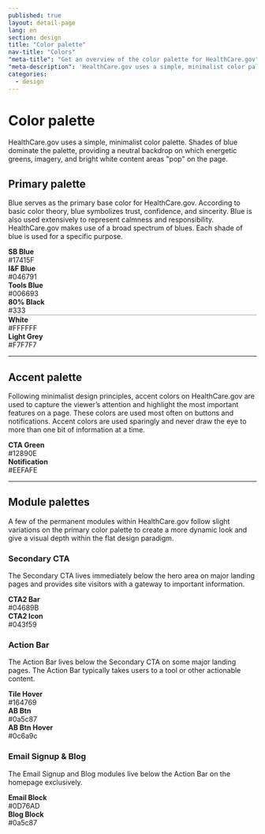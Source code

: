 ```yaml
---
published: true
layout: detail-page
lang: en
section: design
title: "Color palette"
nav-title: "Colors"
"meta-title": "Get an overview of the color palette for HealthCare.gov"
"meta-description": 'HealthCare.gov uses a simple, minimalist color palette. Shades of blue dominate the palette, providing a neutral backdrop on which energetic greens, imagery, and bright white content areas "pop" on the page.'
categories:
  - design
---
```


# Color palette

<div class="intro">
HealthCare.gov uses a simple, minimalist color palette. Shades of blue dominate the palette, providing a neutral backdrop on which energetic greens, imagery, and bright white content areas "pop" on the page.
</div>

<div class="hr"></div>

## Primary palette

Blue serves as the primary base color for HealthCare.gov. According to basic color theory, blue symbolizes trust, confidence, and sincerity. Blue is also used extensively to represent calmness and responsibility. HealthCare.gov makes use of a broad spectrum of blues. Each shade of blue is used for a specific purpose.

<div class="row adjust-margin-top">
	<div class="col-xs-6 col-md-3">
		<div style="background:#17415F;" aria-hidden="true" class="circle pull-left"></div>
		<div class="description">
			<strong>SB Blue</strong> <br />
			#17415F
		</div>
	</div>
	<div class="col-xs-6 col-md-3">
		<div style="background:#046791;" aria-hidden="true" class="circle pull-left"></div>
		<div class="description">
			<strong>I&amp;F Blue</strong> <br />
			#046791
		</div>
	</div>
	<div class="col-xs-6 col-md-3">
		<div style="background:#006693;" aria-hidden="true" class="circle pull-left"></div>
		<div class="description">
			<strong>Tools Blue</strong> <br />
			#006693
		</div>
	</div>

</div>

<div class="row">
	<div class="col-xs-6 col-md-3">
		<div style="background:#333;" aria-hidden="true" class="circle pull-left"></div>
		<div class="description">
			<strong>80% Black</strong> <br />
			#333
		</div>
	</div>
	<div class="col-xs-6 col-md-3">
		<div style="background:#FFFFFF;border:1px solid #ccc;" aria-hidden="true" class="circle pull-left"></div>
		<div class="description">
			<strong>White</strong> <br />
			#FFFFFF
		</div>
	</div>
	<div class="col-xs-6 col-md-3">
		<div style="background:#F7F7F7;" aria-hidden="true" class="circle pull-left"></div>
		<div class="description">
			<strong>Light Grey</strong> <br />
			#F7F7F7
		</div>
	</div>
</div>

<hr class="adjust-margin-top">

## Accent palette

Following minimalist design principles, accent colors on HealthCare.gov are used to capture the viewer’s attention and highlight the most important features on a page. These colors are used most often on buttons and notifications. Accent colors are used sparingly and never draw the eye to more than one bit of information at a time.

<div class="row adjust-margin-top">
	<div class="col-xs-6 col-md-3">
		<div style="background:#12890E;" aria-hidden="true" class="circle pull-left"></div>
		<div class="description">
			<strong>CTA Green</strong> <br />
			#12890E
		</div>
	</div>
	<div class="col-xs-6 col-md-4">
		<div style="background:#EEFAFE;" aria-hidden="true" class="circle pull-left"></div>
		<div class="description">
			<strong>Notification</strong> <br />
			#EEFAFE
		</div>
	</div>
</div>

<hr class="adjust-margin-top">

## Module palettes

A few of the permanent modules within HealthCare.gov follow slight variations on the primary color palette to create a more dynamic look and give a visual depth within the flat design paradigm.

### Secondary CTA

The Secondary CTA lives immediately below the hero area on major landing pages and provides site visitors with a gateway to important information.

<div class="row adjust-margin-top">
	<div class="col-xs-6 col-md-3">
		<div style="background:#04689B;" aria-hidden="true" class="circle pull-left"></div>
		<div class="description">
			<strong>CTA2 Bar</strong> <br />
			#04689B
		</div>
	</div>
	<div class="col-xs-6 col-md-3">
		<div style="background:#043f59;" aria-hidden="true" class="circle pull-left"></div>
		<div class="description">
			<strong>CTA2 Icon</strong> <br />
			#043f59
		</div>
	</div>
</div>

### Action Bar

The Action Bar lives below the Secondary CTA on some major landing pages. The Action Bar typically takes users to a tool or other actionable content.

<div class="row adjust-margin-top">
	<div class="col-xs-6 col-md-3">
		<div style="background:#164769;" aria-hidden="true" class="circle pull-left"></div>
		<div class="description">
			<strong>Tile Hover</strong> <br />
			#164769
		</div>
	</div>
	<div class="col-xs-6 col-md-3">
		<div style="background:#0a5c87;" aria-hidden="true" class="circle pull-left"></div>
		<div class="description">
			<strong>AB Btn</strong> <br />
			#0a5c87
		</div>
	</div>
	<div class="col-xs-6 col-md-3">
		<div style="background:#0c6a9c;" aria-hidden="true" class="circle pull-left"></div>
		<div class="description">
			<strong>AB Btn Hover</strong> <br />
			#0c6a9c
		</div>
	</div>
</div>

### Email Signup &amp; Blog

The Email Signup and Blog modules live below the Action Bar on the homepage exclusively.

<div class="row adjust-margin-top">
	<div class="col-xs-6 col-md-3">
		<div style="background:#0D76AD;" aria-hidden="true" class="circle pull-left"></div>
		<div class="description">
			<strong>Email Block</strong> <br />
			#0D76AD
		</div>
	</div>
	<div class="col-xs-6 col-md-3">
		<div style="background:#0a5c87;" aria-hidden="true" class="circle pull-left"></div>
		<div class="description">
			<strong>Blog Block</strong> <br />
			#0a5c87
		</div>
	</div>
</div>
